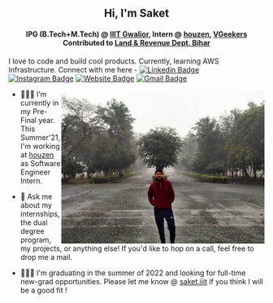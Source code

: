 <!-- ### Hi, I'm Saket! &nbsp;&nbsp;<sup> &#12299;I love to code and build cool products. Currently, learning AWS Infrastructure.</sup> -->

<h2 align="center">Hi, I'm Saket</h2>

<h4 align="center">IPG (B.Tech+M.Tech) @ <a href=https://iiitm.ac.in target="blank">IIIT Gwalior</a>, Intern @ <a href=https://houzen.co.uk target="blank">houzen</a>, <a href=http://vgeekers.com/ target="blank">VGeekers</a> Contributed to <a href=http://biharbhumi.bihar.gov.in/Biharbhumi/ target="blank">Land & Revenue Dept. Bihar</a></h4>

I love to code and build cool products. Currently, learning AWS Infrastructure. Connect with me here - [![Linkedin Badge](https://img.shields.io/badge/-blue?style=flat-square&logo=Linkedin&logoColor=white&link=https://www.linkedin.com/in/saket13/)](https://www.linkedin.com/in/saket13/)
[![Instagram Badge](https://img.shields.io/badge/-e4405f?style=flat-square&logo=Instagram&logoColor=white&link=https://www.instagram.com/saket_saumya/)](https://www.instagram.com/saket_saumya/)
[![Website Badge](https://img.shields.io/badge/-e34f26?style=flat-square&logo=HTML5&logoColor=white&link=https://saketsaumya.info/)](https://saketsaumya.info/)
[![Gmail Badge](https://img.shields.io/badge/-d14836?style=flat-square&logo=Gmail&logoColor=white&link=mailto:mail@saket.iiit@gmail.com)](mailto:mail@saket.iiit@gmail.com)





<p>
  <img src="https://raw.githubusercontent.com/saket13/saket13/master/github.jpg" width="400" align="right">
  
- 👨🏻‍💻 I’m currently in my Pre-Final year. This Summer'21, I'm working at <a href=https://houzen.co.uk target="blank">houzen</a> as Software Engineer Intern.

- 💬 Ask me about my internships, the dual degree program, my projects, or anything else! If you'd like to hop on a call, feel free to drop me a mail.

- 👨🏻‍🎓 I'm graduating in the summer of 2022 and looking for full-time new-grad opportunities. Please let me know @ <a href=mailto:mail@saket.iiit@gmail.com target="blank">saket.iiit</a> if you think I will be a good fit !
</p>

